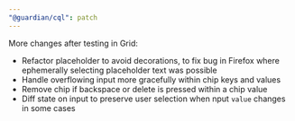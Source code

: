 ```yaml
---
"@guardian/cql": patch
---
```


More changes after testing in Grid:

- Refactor placeholder to avoid decorations, to fix bug in Firefox where ephemerally selecting placeholder text was possible
- Handle overflowing input more gracefully within chip keys and values
- Remove chip if backspace or delete is pressed within a chip value
- Diff state on input to preserve user selection when nput `value` changes in some cases
